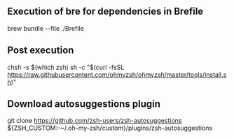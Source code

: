 ## Execution of bre for dependencies in Brefile
brew bundle --file ./Brefile

## Post execution
chsh -s $(which zsh)
sh -c "$(curl -fsSL https://raw.githubusercontent.com/ohmyzsh/ohmyzsh/master/tools/install.sh)"

## Download autosuggestions plugin

git clone https://github.com/zsh-users/zsh-autosuggestions ${ZSH_CUSTOM:-~/.oh-my-zsh/custom}/plugins/zsh-autosuggestions

